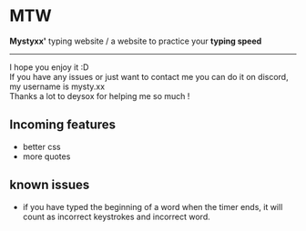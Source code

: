 # MTW
**Mystyxx'** typing website / a website to practice your **typing speed**

--- 
I hope you enjoy it :D <br>
If you have any issues or just want to contact me you can do it on discord, my username is mysty.xx <br>
Thanks a lot to deysox for helping me so much !

## Incoming features
- better css
- more quotes

## known issues
- if you have typed the beginning of a word when the timer ends, it will count as incorrect keystrokes and incorrect word.